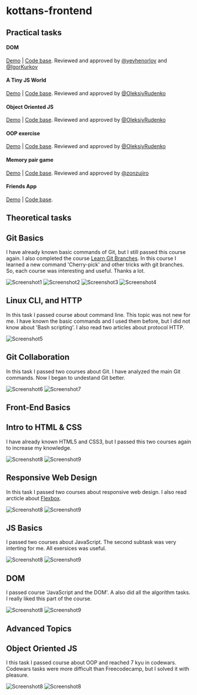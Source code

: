 # kottans-frontend

## Practical tasks
#### DOM
[Demo](https://vladk96.github.io/js-dom/) | [Code base](https://github.com/vladk96/js-dom).
Reviewed and approved by [@yevhenorlov](https://github.com/yevhenorlov) and [@IgorKurkov](https://github.com/IgorKurkov)
#### A Tiny JS World
[Demo](https://vladk96.github.io/a-tiny-JS-world/) | [Code base](https://github.com/vladk96/frontend-2019-homeworks/blob/a-tiny-js-world/submissions/vladk96/a-tiny-js-world/index.js).
Reviewed and approved by [@OleksiyRudenko](https://github.com/OleksiyRudenko)
#### Object Oriented JS
[Demo](https://vladk96.github.io/frogger-game/) | [Code base](https://github.com/vladk96/frogger-game/blob/master/js/app.js).
Reviewed and approved by [@OleksiyRudenko](https://github.com/OleksiyRudenko)
#### OOP exercise
[Demo](https://vladk96.github.io/a-tiny-JS-world/) | [Code base](https://github.com/vladk96/frontend-2019-homeworks/blob/a-tiny-oop-task/submissions/vladk96/a-tiny-js-world-oop/index.js).
Reviewed and approved by [@OleksiyRudenko](https://github.com/OleksiyRudenko)
#### Memory pair game
[Demo](https://vladk96.github.io/memory-pair-game/) | [Code base](https://github.com/vladk96/frontend-2019-homeworks/tree/memory-game/submissions/vladk96/memory-pair-game).
Reviewed and approved by [@zonzujiro](https://github.com/zonzujiro)
#### Friends App
[Demo](https://vladk96.github.io/friends-app/) |
[Code base](https://github.com/vladk96/frontend-2019-homeworks/tree/friend-app/submissions/vladk96/friends-app).

## Theoretical tasks
## Git Basics

I have already known basic commands of Git, but I still passed this course again. I also completed the course [Learn Git Branches](https://learngitbranching.js.org/).
In this course I learned a new command 'Cherry-pick' and other tricks with git branches. So, each course was interesting and useful. Thanks a lot.

![Screenshot1](Git_Basics/git-basics.png)
![Screenshot2](Git_Basics/git1.png)
![Screenshot3](Git_Basics/git2.png)
![Screenshot4](Git_Basics/git3.png)

## Linux CLI, and HTTP

In this task I passed course about command line. This topic was not new for me. I have known the basic commands and I used them before, but I did not know about 'Bash scripting'.
I also read two articles about protocol HTTP.

![Screenshot5](task_linux_cli/cli-1.png)

## Git Collaboration

In this task I passed two courses about Git. I have analyzed the main Git commands. Now I began to undestand Git better.

![Screenshot6](task_git_collaboration/collaboration1.png)
![Screenshot7](task_git_collaboration/collaboration2.png)

## Front-End Basics

## Intro to HTML & CSS

I have already known HTML5 and CSS3, but I passed this two courses again to increase my knowledge.

![Screenshot8](task_html_css_intro/html-1.png)
![Screenshot9](task_html_css_intro/html_css.png)

## Responsive Web Design

In this task I passed two courses about responsive web design. I also read arcticle about [Flexbox](https://hackernoon.com/11-things-i-learned-reading-the-flexbox-spec-5f0c799c776b).

![Screenshot8](task_responsive_web_design/responsive.png)
![Screenshot9](task_responsive_web_design/flex.png)

## JS Basics

I passed two courses about JavaScript. The second subtask was very interting for me. All exersices was useful.

![Screenshot8](task_js_basics/js-intro.png)
![Screenshot9](task_js_basics/algorithm.png)

## DOM

I passed course 'JavaScript and the DOM'. A also did all the algorithm tasks. I really liked this part of the course.

![Screenshot8](task_js_dom/dom.png)
![Screenshot9](task_js_dom/dom2.png)

## Advanced Topics

## Object Oriented JS

I this task I passed course about OOP and reached 7 kyu in codewars. Codewars tasks were more difficult than Freecodecamp, but I solved it with pleasure.

![Screenshot8](task_js_oop/oop.png)
![Screenshot8](task_js_oop/codewars.png)
